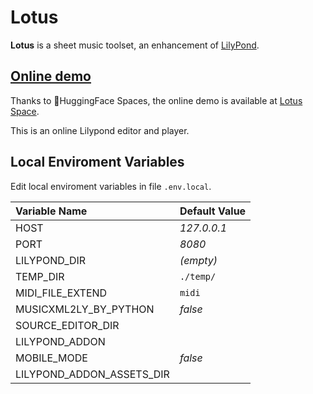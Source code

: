 # Lotus

**Lotus** is a sheet music toolset, an enhancement of [LilyPond](http://lilypond.org/).


## [Online demo]((https://huggingface.co/spaces/k-l-lambda/lotus))

Thanks to 🤗HuggingFace Spaces,
the online demo is available at [Lotus Space](https://huggingface.co/spaces/k-l-lambda/lotus).

This is an online Lilypond editor and player.


## Local Enviroment Variables

Edit local enviroment variables in file `.env.local`.

Variable Name					| Default Value
:--								| :--
HOST							| *127.0.0.1*
PORT							| *8080*
LILYPOND_DIR					| *(empty)*
TEMP_DIR						| `./temp/`
MIDI_FILE_EXTEND				| `midi`
MUSICXML2LY_BY_PYTHON			| *false*
SOURCE_EDITOR_DIR				|
LILYPOND_ADDON					|
MOBILE_MODE						| *false*
LILYPOND_ADDON_ASSETS_DIR		|
